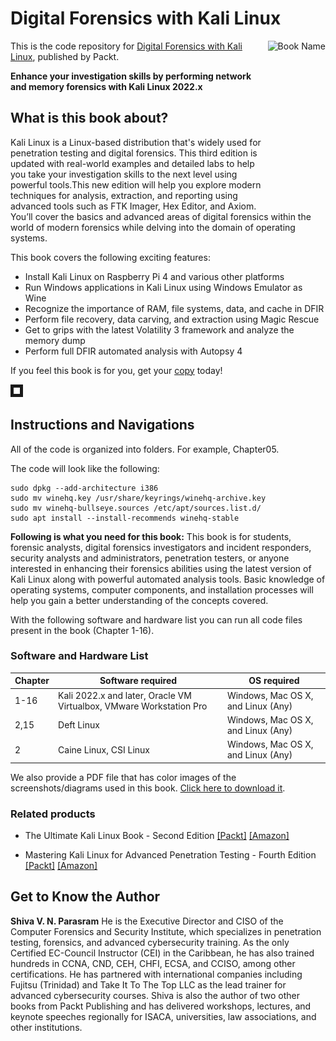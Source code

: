 # Digital Forensics with Kali Linux

<a href="https://www.packtpub.com/product/digital-forensics-with-kali-linux-third-edition/9781837635153"><img src="https://m.media-amazon.com/images/I/412KbPLN2uL._SX403_BO1,204,203,200_.jpg" alt="Book Name" height="256px" align="right"></a>

This is the code repository for [Digital Forensics with Kali Linux](https://www.packtpub.com/product/digital-forensics-with-kali-linux-third-edition/9781837635153), published by Packt.

**Enhance your investigation skills by performing network and memory forensics with Kali Linux 2022.x**

## What is this book about?
Kali Linux is a Linux-based distribution that's widely used for penetration testing and digital forensics. This third edition is updated with real-world examples and detailed labs to help you take your investigation skills to the next level using powerful tools.This new edition will help you explore modern techniques for analysis, extraction, and reporting using advanced tools such as FTK Imager, Hex Editor, and Axiom. You’ll cover the basics and advanced areas of digital forensics within the world of modern forensics while delving into the domain of operating systems.

This book covers the following exciting features: 
* Install Kali Linux on Raspberry Pi 4 and various other platforms
* Run Windows applications in Kali Linux using Windows Emulator as Wine
* Recognize the importance of RAM, file systems, data, and cache in DFIR
* Perform file recovery, data carving, and extraction using Magic Rescue
* Get to grips with the latest Volatility 3 framework and analyze the memory dump
* Perform full DFIR automated analysis with Autopsy 4

If you feel this book is for you, get your [copy](https://www.amazon.com/Digital-Forensics-Kali-Linux-investigation/dp/1837635153) today!

<a href="https://www.packtpub.com/?utm_source=github&utm_medium=banner&utm_campaign=GitHubBanner"><img src="https://raw.githubusercontent.com/PacktPublishing/GitHub/master/GitHub.png" alt="https://www.packtpub.com/" border="5" /></a>

## Instructions and Navigations
All of the code is organized into folders. For example, Chapter05.

The code will look like the following:
```
sudo dpkg --add-architecture i386
sudo mv winehq.key /usr/share/keyrings/winehq-archive.key
sudo mv winehq-bullseye.sources /etc/apt/sources.list.d/
sudo apt install --install-recommends winehq-stable
```

**Following is what you need for this book:**
This book is for students, forensic analysts, digital forensics investigators and incident responders, security analysts and administrators, penetration testers, or anyone interested in enhancing their forensics abilities using the latest version of Kali Linux along with powerful automated analysis tools. Basic knowledge of operating systems, computer components, and installation processes will help you gain a better understanding of the concepts covered.

With the following software and hardware list you can run all code files present in the book (Chapter 1-16).

### Software and Hardware List

| Chapter  | Software required                                                       | OS required                       |
| -------- | ------------------------------------------------------------------------| ----------------------------------|
| 1-16     | Kali 2022.x and later, Oracle VM Virtualbox, VMware Workstation Pro     | Windows, Mac OS X, and Linux (Any)|
| 2,15     | Deft Linux                                                              | Windows, Mac OS X, and Linux (Any)|
| 2        | Caine Linux, CSI Linux                                                  | Windows, Mac OS X, and Linux (Any)|

We also provide a PDF file that has color images of the screenshots/diagrams used in this book. [Click here to download it]( https://packt.link/vLuYi).

### Related products <Other books you may enjoy>
* The Ultimate Kali Linux Book - Second Edition [[Packt]](https://www.packtpub.com/product/the-ultimate-kali-linux-book-second-edition/9781801818933) [[Amazon]](https://www.amazon.com/Ultimate-Kali-Linux-Book-penetration/dp/1801818932)

* Mastering Kali Linux for Advanced Penetration Testing - Fourth Edition [[Packt]](https://www.packtpub.com/product/mastering-kali-linux-for-advanced-penetration-testing-fourth-edition/9781801819770) [[Amazon]](https://www.amazon.com/Mastering-Linux-Advanced-Penetration-Testing/dp/1801819777)

## Get to Know the Author
**Shiva V. N. Parasram**
He is the Executive Director and CISO of the Computer Forensics and Security Institute, which specializes in penetration testing, forensics, and advanced cybersecurity training. As the only Certified EC-Council Instructor (CEI) in the Caribbean, he has also trained hundreds in CCNA, CND, CEH, CHFI, ECSA, and CCISO, among other certifications. He has partnered with international companies including Fujitsu (Trinidad) and Take It To The Top LLC as the lead trainer for advanced cybersecurity courses. Shiva is also the author of two other books from Packt Publishing and has delivered workshops, lectures, and keynote speeches regionally for ISACA, universities, law associations, and other institutions.
